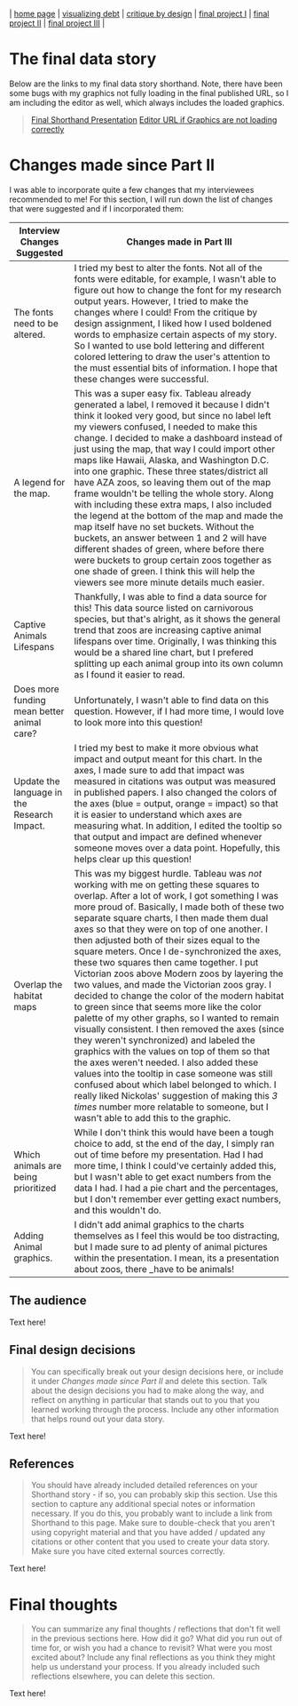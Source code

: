 | [home page](https://cmustudent.github.io/tswd-portfolio-templates/.md) | [visualizing debt](visualizing-government-debt) | [critique by design](critique-by-design.md) | [final project I](final-project-part-one.md) | [final project II](final-project-part-two.md) | [final project III](final-project-part-three.md) |

# The final data story

Below are the links to my final data story shorthand. Note, there have been some bugs with my graphics not fully loading in the final published URL, so I am including the editor as well, which always includes the loaded graphics.

> [Final Shorthand Presentation](https://carnegiemellon.shorthandstories.com/supporting-the-right-zoos/index.html)
> [Editor URL if Graphics are not loading correctly](https://app.shorthand.com/organisations/JSrgFWI7zn/stories/pL82KCt2hz)

# Changes made since Part II

I was able to incorporate quite a few changes that my interviewees recommended to me! For this section, I will run down the list of changes that were suggested and if I incorporated them:

| Interview Changes Suggested                       | Changes made in Part III                                                |
|------------------------------------------|---------------------------------------------------------------------------------|
| The fonts need to be altered. | I tried my best to alter the fonts. Not all of the fonts were editable, for example, I wasn't able to figure out how to change the font for my research output years. However, I tried to make the changes where I could! From the critique by design assignment, I liked how I used boldened words to emphasize certain aspects of my story. So I wanted to use bold lettering and different colored lettering to draw the user's attention to the must essential bits of information. I hope that these changes were successful. |
|               A legend for the map.                           |                                     This was a super easy fix. Tableau already generated a label, I removed it because I didn't think it looked very good, but since no label left my viewers confused, I needed to make this change. I decided to make a dashboard instead of just using the map, that way I could import other maps like Hawaii, Alaska, and Washington D.C. into one graphic. These three states/district all have AZA zoos, so leaving them out of the map frame wouldn't be telling the whole story. Along with including these extra maps, I also included the legend at the bottom of the map and made the map itself have no set buckets. Without the buckets, an answer between 1 and 2 will have different shades of green, where before there were buckets to group certain zoos together as one shade of green. I think this will help the viewers see more minute details much easier.                                            |
|              Captive Animals Lifespans                            |                               Thankfully, I was able to find a data source for this! This data source listed on carnivorous species, but that's alright, as it shows the general trend that zoos are increasing captive animal lifespans over time. Originally, I was thinking this would be a shared line chart, but I prefered splitting up each animal group into its own column as I found it easier to read.                                                 |
|              Does more funding mean better animal care?                            |                      Unfortunately, I wasn't able to find data on this question. However, if I had more time, I would love to look more into this question!                                                           |
|      Update the language in the Research Impact.       |                     I tried my best to make it more obvious what impact and output meant for this chart. In the axes, I made sure to add that impact was measured in citations was output was measured in published papers. I also changed the colors of the axes (blue = output, orange = impact) so that it is easier to understand which axes are measuring what. In addition, I edited the tooltip so that output and impact are defined whenever someone moves over a data point. Hopefully, this helps clear up this question!                                                            |
|     Overlap the habitat maps        |                                This was my biggest hurdle. Tableau was _not_ working with me on getting these squares to overlap. After a lot of work, I got something I was more proud of. Basically, I made both of these two separate square charts, I then made them dual axes so that they were on top of one another. I then adjusted both of their sizes equal to the square meters. Once I de-synchronized the axes, these two squares then came together. I put Victorian zoos above Modern zoos by layering the two values, and made the Victorian zoos gray. I decided to change the color of the modern habitat to green since that seems more like the color palette of my other graphs, so I wanted to remain visually consistent. I then removed the axes (since they weren't synchronized) and labeled the graphics with the values on top of them so that the axes weren't needed. I also added these values into the tooltip in case someone was still confused about which label belonged to which. I really liked Nickolas' suggestion of making this _3 times_ number more relatable to someone, but I wasn't able to add this to the graphic.                                                  |
|      Which animals are being prioritized       |                         While I don't think this would have been a tough choice to add, st the end of the day, I simply ran out of time before my presentation. Had I had more time, I think I could've certainly added this, but I wasn't able to get exact numbers from the data I had. I had a pie chart and the percentages, but I don't remember ever getting exact numbers, and this wouldn't do.                                                        |
|       Adding Animal graphics.      |                 I didn't add animal graphics to the charts themselves as I feel this would be too distracting, but I made sure to ad plenty of animal pictures within the presentation. I mean, its a presentation about zoos, there _have to be animals!                                                                |

## The audience

Text here!

## Final design decisions
> You can specifically break out your design decisions here, or include it under *Changes made since Part II* and delete this section. Talk about the design decisions you had to make along the way, and reflect on anything in particular that stands out to you that you learned working through the process.  Include any other information that helps round out your data story. 

Text here!

## References
> You should have already included detailed references on your Shorthand story - if so, you can probably skip this section.  Use this section to capture any additional special notes or information necessary.  If you do this, you probably want to include a link from Shorthand to this page. Make sure to double-check that you aren't using copyright material and that you have added / updated any citations or other content that you used to create your data story.  Make sure you have cited external sources correctly. 

Text here!

# Final thoughts
> You can summarize any final thoughts / reflections that don't fit well in the previous sections here.  How did it go?  What did you run out of time for, or wish you had a chance to revisit?  What were you most excited about?  Include any final reflections as you think they might help us understand your process.  If you already included such reflections elsewhere, you can delete this section. 

Text here!
